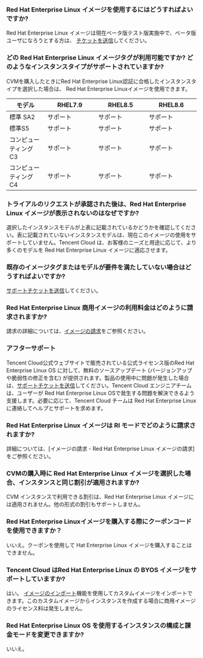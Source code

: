 ### Red Hat Enterprise Linux イメージを使用するにはどうすればよいですか?
Red Hat Enterprise Linux イメージは現在ベータ版テスト版実施中で、ベータ版ユーザになろうとする方は、 [チケットを送信](https://cloud.tencent.com/apply/p/2yj9npvw8lq)‍してください。

### どの Red Hat Enterprise Linux イメージタグが利用可能ですか? どのようなインスタンスタイプがサポートされていますか?

<dx-alert infotype="explain" title="">
CVMを購入したときにRed Hat Enterprise Linux認証に合格したインスタンスタイプを選択した場合は、 Red Hat Enterprise Linuxイメージを使用できます。
</dx-alert>

<table class="tg">
<thead>
  <tr>
    <th width="15%">モデル</th>
    <th width="20%">RHEL7.9</th>
    <th width="20%">RHEL8.5</th>
   <th width="20%">RHEL8.6</th>
  </tr>
</thead>
<tbody>
  <tr>
    <td class="tg-0pky">標準 SA2 </td>
    <td class="tg-0pky">サポート</td>
    <td class="tg-0pky">サポート</td>
  <td class="tg-0pky">サポート</td>
  </tr>
  <tr>
    <td class="tg-0pky">標準S5</td>
    <td class="tg-0pky">サポート</td>
    <td class="tg-0pky">サポート</td>
    <td class="tg-0pky">サポート</td>
  </tr>
  <tr>
    <td class="tg-0pky">コンピューティング C3</td>
    <td class="tg-0pky">サポート</td>
    <td class="tg-0pky">サポート</td>
   <td class="tg-0pky">サポート</td>
  </tr>
  <tr>
    <td class="tg-0pky">コンピューティング C4</td>
    <td class="tg-0pky">サポート</td>
    <td class="tg-0pky">サポート</td>
 <td class="tg-0pky">サポート</td>
  </tr>
</tbody>
</table>

### トライアルのリクエストが承認された後は、Red Hat Enterprise Linux イメージが表示されないのはなぜですか?
選択したインスタンスモデルが上表に記載されているかどうかを確認してください。表に記載されていないインスタンスモデルは、現在このイメージの使用をサポートしていません。Tencent Cloud は、お客様のニーズと用途に応じて、より多くのモデルを Red Hat Enterprise Linux イメージに適応させます。

### 既存のイメージタグまたはモデルが要件を満たしていない場合はどうすればよいですか?
[サポートチケットを送信](https://console.tencentcloud.com/workorder/category)してください。

### Red Hat Enterprise Linux 商用イメージの利用料金はどのように請求されますか?
請求の詳細については、[イメージの請求](https://www.tencentcloud.com/document/product/213/55134)をご参照ください。

### アフターサポート
Tencent Cloud公式ウェブサイトで販売されている公式ライセンス版のRed Hat Enterprise Linux OS に対して、無料のソースアップデート (バージョンアップや脆弱性の修正を含む) が提供されます。製品の使用中に問題が発生した場合は、[サポートチケットを送信](https://console.cloud.tencent.com/workorder/category)してください。Tencent Cloud エンジニアチームは、ユーザーが Red Hat Enterprise Linux OSで発生する問題を解決できるよう支援します。必要に応じて、Tencent Cloud チームは Red Hat Enterprise Linux に連絡してヘルプとサポートを求めます。 

### Red Hat Enterprise Linux イメージは RI モードでどのように請求されますか?
詳細については、[イメージの請求 - Red Hat Enterprise Linux イメージの請求]をご参照ください。

### CVMの購入時に Red Hat Enterprise Linux イメージを選択した場合、インスタンスと同じ割引が適用されますか?
CVM インスタンスで利用できる割引は、Red Hat Enterprise Linux イメージには適用されません。他の形式の割引もサポートしません。

### Red Hat Enterprise Linuxイメージを購入する際にクーポンコードを使用できますか？
いいえ。クーポンを使用して Hat Enterprise Linux イメージを購入することはできません。

### Tencent Cloud はRed Hat Enterprise Linux の BYOS イメージをサポートしていますか?
はい。 [イメージのインポート](https://intl.cloud.tencent.com/document/product/213/4945)機能を使用してカスタムイメージをインポートできます。このカスタムイメージからインスタンスを作成する場合に商用イメージのライセンス料は発生しません。

### Red Hat Enterprise Linux OS を使用するインスタンスの構成と課金モードを変更できますか? 
いいえ。
